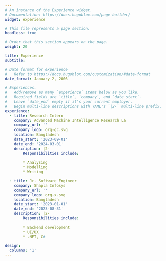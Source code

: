 ```yaml
---
# An instance of the Experience widget.
# Documentation: https://docs.hugoblox.com/page-builder/
widget: experience

# This file represents a page section.
headless: true

# Order that this section appears on the page.
weight: 20

title: Experience
subtitle:

# Date format for experience
#   Refer to https://docs.hugoblox.com/customization/#date-format
date_format: January 2, 2006

# Experiences.
#   Add/remove as many `experience` items below as you like.
#   Required fields are `title`, `company`, and `date_start`.
#   Leave `date_end` empty if it's your current employer.
#   Begin multi-line descriptions with YAML's `|2-` multi-line prefix.
experience:
  - title: Research Intern
    company: Advanced Machine Intelligence Research La
    company_url: ''
    company_logo: org-gc.svg
    location: Bangladesh
    date_start: '2023-09-01'
    date_end: '2024-03-01'
    description: |2-
        Responsibilities include:
        
        * Analysing
        * Modelling
        * Writing

  - title: Jr. Software Engineer
    company: Shapla Infosys
    company_url: ''
    company_logo: org-x.svg
    location: Bangladesh
    date_start: '2023-01-01'
    date_end: '2023-08-31'
    description: |2-
        Responsibilities include:
        
        * Backend development
        * UI/UX
        * .NET, C#

design:
  columns: '1'
---
```

